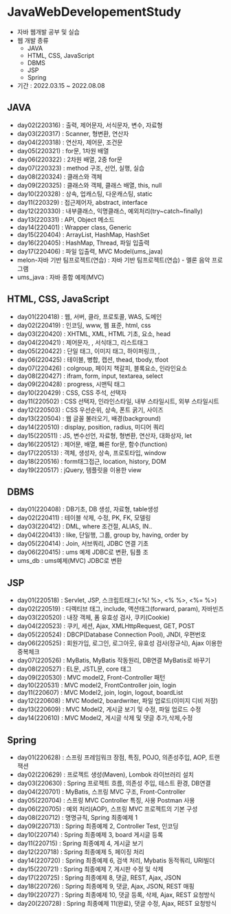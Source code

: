 # JavaWebDevelopementStudy
* 자바 웹개발 공부 및 실습<br>
* 웹 개발 종류<br>
  + JAVA<br>
  + HTML, CSS, JavaScript<br>
  + DBMS<br>
  + JSP<br>
  + Spring<br>
* 기간 : 2022.03.15 ~ 2022.08.08<br>

## JAVA
* day02(220316) : 출력, 제어문자, 서식문자, 변수, 자료형<br>
* day03(220317) : Scanner, 형변환, 연산자<br>
* day04(220318) : 연산자, 제어문, 조건문<br>
* day05(220321) : for문, 1차원 배열<br>
* day06(220322) : 2차원 배열, 2중 for문<br>
* day07(220323) : method 구조, 선언, 실행, 실습<br>
* day08(220324) : 클래스와 객체<br>
* day09(220325) : 클래스와 객체, 클래스 배열, this, null<br>
* day10(220328) : 상속, 업캐스팅, 다운캐스팅, static<br>
* day11(220329) : 접근제어자, abstract, interface<br>
* day12(220330) : 내부클래스, 익명클래스, 예외처리(try~catch~finally)<br>
* day13(220331) : API, Object 메소드<br>
* day14(220401) : Wrapper class, Generic<br>
* day15(220404) : ArrayList, HashMap, HashSet<br>
* day16(220405) : HashMap, Thread, 파일 입출력<br>
* day17(220406) : 파일 입출력, MVC Model(ums_java)<br>
* melon-자바 기반 팀프로젝트(연습) : 자바 기반 팀프로젝트(연습) - 멜론 음악 프로그램<br>
* ums_java : 자바 종합 예제(MVC)<br>

## HTML, CSS, JavaScript
* day01(220418) : 웹, 서버, 클라, 프로토콜, WAS, 도메인<br>
* day02(220419) : 인코딩, www, 웹 표준, html, css<br>
* day03(220420) : XHTML, XML, HTML 기초, 요소, head<br>
* day04(220421) : 제어문자, <h>, 서식태그, 리스트태그<br>
* day05(220422) : 단일 태그, 이미지 태그, 하이퍼링크, <a>,<img><br>
* day06(220425) : 테이블, 병합, 캡션, thead, tbody, tfoot<br>
* day07(220426) : colgroup, 페이지 책갈피, 블록요소, 인라인요소<br>
* day08(220427) : ifram, form, input, textarea, select<br>
* day09(220428) : progress, 시맨틱 태그<br>
* day10(220429) : CSS, CSS 주석, 선택자<br>
* day11(220502) : CSS 선택자, 인라인스타일, 내부 스타일시트, 외부 스타일시트<br>
* day12(220503) : CSS 우선순위, 상속, 폰트 굵기, 사이즈<br>
* day13(220504) : 웹 글꼴 불러오기, 배경(background)<br>
* day14(220510) : display, position, radius, 미디어 쿼리<br>
* day15(220511) : JS, 변수선언, 자료형, 형변환, 연산자, 대화상자, let<br>
* day16(220512) : 제어문, 배열, 빠른 for문, 함수(function)<br>
* day17(220513) : 객체, 생성자, 상속, 프로토타입, window<br>
* day18(220516) : form태그접근, location, history, DOM<br>
* day19(220517) : jQuery, 템플릿을 이용한 view<br>

## DBMS
* day01(220408) : DB기초, DB 생성, 자료형, table생성<br>
* day02(220411) : 테이블 삭제, 수정, PK, FK, 모델링<br>
* day03(220412) : DML, where 조건절, ALIAS, IN..<br>
* day04(220413) : like, 단일행, 그룹, group by, having, order by<br>
* day05(220414) : Join, 서브쿼리, JDBC 연결 기초<br>
* day06(220415) : ums 예제 JDBC로 변환, 팀플 조<br>
* ums_db : ums예제(MVC) JDBC로 변환<br>

## JSP
* day01(220518) : Servlet, JSP, 스크립트태그(<%! %>, <% %>, <%= %>)<br>
* day02(220519) : 디렉티브 태그, include, 액션태그(forward, param), 자바빈즈<br>
* day03(220520) : 내장 객체, 폼 유효성 검사, 쿠키(Cookie)<br>
* day04(220523) : 쿠키, 세션, Ajax, XMLHttpRequest, GET, POST<br>
* day05(220524) : DBCP(Database Connection Pool), JNDI, 우편번호<br>
* day06(220525) : 회원가입, 로그인, 로그아웃, 유효성 검사(정규식), Ajax 이용한 중복체크<br>
* day07(220526) : MyBatis, MyBatis 작동원리, DB연결 MyBatis로 바꾸기<br>
* day08(220527) : EL문, JSTL문, core 태그<br>
* day09(220530) : MVC model2, Front-Controller 패턴<br>
* day10(220531) : MVC model2, FrontController join, login<br>
* day11(220607) : MVC Model2, join, login, logout, boardList<br>
* day12(220608) : MVC Model2, boardwriter, 파일 업로드(이미지 디비 저장)<br>
* day13(220609) : MVC Model2, 게시글 보기 및 수정, 파일 업로드 수정<br>
* day14(220610) : MVC Model2, 게시글 삭제 및 댓글 추가,삭제,수정<br>

## Spring
* day01(220628) : 스프링 프레임워크 장점, 특징, POJO, 의존성주입, AOP, 트랜잭션
* day02(220629) : 프로젝트 생성(Maven), Lombok 라이브러리 설치
* day03(220630) : Spring 프로젝트 흐름, 의존성 주입, 테스트 환경, DB연결
* day04(220701) : MyBatis, 스프링 MVC 구조, Front-Controller
* day05(220704) : 스프링 MVC Controller 특징, 사용 Postman 사용
* day06(220705) : 예외 처리(AOP), 스프링 MVC 프로젝트의 기본 구성
* day08(220712) : 명명규칙, Spring 최종예제 1
* day09(220713) : Spring 최종예제 2, Controller Test, 인코딩
* day10(220714) : Spring 최종예제 3, board 게시글 등록
* day11(220715) : Spring 최종예제 4, 게시글 보기
* day12(220718) : Spring 최종예제 5, 페이징 처리
* day14(220720) : Spring 최종예제 6, 검색 처리, Mybatis 동적쿼리, URI빌더
* day15(220721) : Spring 최종예제 7, 게시판 수정 및 삭제
* day17(220725) : Spring 최종예제 8, 댓글, REST, Ajax, JSON
* day18(220726) : Spring 최종예제 9, 댓글, Ajax, JSON, REST 매핑
* day19(220727) : Spring 최종예제 10, 댓글 등록, 삭제, Ajax, REST 요청방식
* day20(220728) : Spring 최종예제 11(완료), 댓글 수정, Ajax, REST 요청방식
